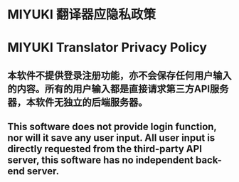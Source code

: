 # MIYUKI 翻译器应隐私政策
# MIYUKI Translator Privacy Policy 

## 本软件不提供登录注册功能，亦不会保存任何用户输入的内容。所有的用户输入都是直接请求第三方API服务器，本软件无独立的后端服务器。

## This software does not provide login function, nor will it save any user input. All user input is directly requested from the third-party API server, this software has no independent back-end server.